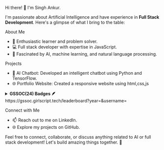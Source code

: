 Hi there! 👋 I'm Singh Ankur.

I'm passionate about Artificial Intelligence and have experience in **Full Stack Development**. Here's a glimpse of what I bring to the table:

About Me
- 🌱 Enthusiastic learner and problem solver.
- 💻 Full stack developer with expertise in JavaScript.
- 🤖 Fascinated by AI, machine learning, and natural language processing.

Projects
- 🚀 AI Chatbot: Developed an intelligent chatbot using Python and TensorFlow.
- 🌐 Portfolio Website: Created a responsive website using html,css,js
<details>	
 <summary><b>GSSOC(24) Badges 🪶</b></summary><br>
<div style='display:flex; align-items:center; gap: 10px;' align='center'><a href="https://gssoc.girlscript.tech/leaderboard">
<img src="https://raw.githubusercontent.com/GSSoC24/Postman-Challenge/main/docs/assets/Postman%20White.png" width="100px" height="100px" />
  <img src="https://raw.githubusercontent.com/GSSoC24/Postman-Challenge/main/docs/assets/1.png" width="100px" height="100px" />
  <img src="https://raw.githubusercontent.com/GSSoC24/Postman-Challenge/main/docs/assets/2.png" width="100px" height="100px" />
  <img src="https://raw.githubusercontent.com/GSSoC24/Postman-Challenge/main/docs/assets/3.png" width="100px" height="100px" />
  <img src="https://raw.githubusercontent.com/GSSoC24/Postman-Challenge/main/docs/assets/4.png" width="100px" height="100px" />
  <img src="https://raw.githubusercontent.com/GSSoC24/Postman-Challenge/main/docs/assets/5.png" width="100px" height="100px" />
  <img src="https://raw.githubusercontent.com/GSSoC24/Postman-Challenge/main/docs/assets/6.png" width="105px" height="105px" />
  <img src="https://raw.githubusercontent.com/GSSoC24/Postman-Challenge/main/docs/assets/7.png" width="100px" height="100px" />
  <img src="https://raw.githubusercontent.com/GSSoC24/Postman-Challenge/main/docs/assets/8.png" width="100px" height="100px" />
  <img src="https://raw.githubusercontent.com/GSSoC24/Contributor/refs/heads/main/assets/Code%20Luminary.png" width="105px" height="105px" />
  <img src="https://raw.githubusercontent.com/GSSoC24/Contributor/refs/heads/main/assets/Git%20Explorer.png" width="100px" height="100px" />
  <img src="https://raw.githubusercontent.com/GSSoC24/Contributor/refs/heads/main/assets/Pull%20Expert.png" width="100px" height="100px" /></a>
</div>
</details>
https://gssoc.girlscript.tech/leaderboard?year=<YEAR_BADGES>&username=<Ankursingh018as>

Connect with Me
- 📫 Reach out to me on LinkedIn.
- 🌐 Explore my projects on GitHub.

Feel free to connect, collaborate, or discuss anything related to AI or full stack development! Let's build amazing things together. 🚀




<!---
Ankursingh018as/Ankursingh018as is a ✨ special ✨ repository because its `README.md` (this file) appears on your GitHub profile.
You can click the Preview link to take a look at your changes.
--->
